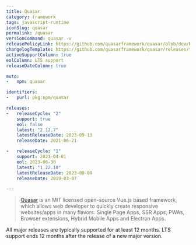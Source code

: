 ```yaml
---
title: Quasar
category: framework
tags: javascript-runtime
iconSlug: quasar
permalink: /quasar
versionCommand: quasar -v
releasePolicyLink: https://github.com/quasarframework/quasar/blob/dev/ROADMAP.md#support-policy-and-schedule
changelogTemplate: https://github.com/quasarframework/quasar/releases/tag/quasar-v__LATEST__
activeSupportColumn: true
eolColumn: LTS support
releaseDateColumn: true

auto:
-   npm: quasar

identifiers:
-   purl: pkg:npm/quasar

releases:
-   releaseCycle: "2"
    support: true
    eol: false
    latest: "2.12.7"
    latestReleaseDate: 2023-09-13
    releaseDate: 2021-06-21

-   releaseCycle: "1"
    support: 2021-04-01
    eol: 2023-06-30
    latest: "1.22.10"
    latestReleaseDate: 2023-08-09
    releaseDate: 2019-03-07

---
```


> [Quasar](https://quasar.dev/) is an MIT licensed open-source Vue.js based framework, which allows web developer to quickly create responsive websites/apps in many flavors: Single Page Apps, SSR Apps, PWAs, Browser extensions, Hybrid Mobile Apps and Electron Apps.

All major releases are typically supported for at least 12 months. LTS support ends 12 months after the release of a new major version.
